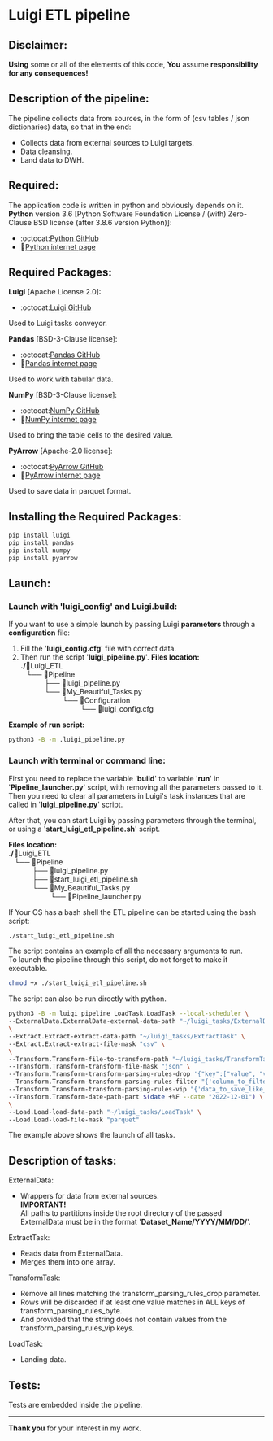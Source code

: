 # Luigi ETL pipeline

## Disclaimer:
**Using** some or all of the elements of this code, **You** assume **responsibility for any consequences!**

## Description of the pipeline:
The pipeline collects data from sources, in the form of (csv tables / json dictionaries) data, so that in the end:
* Collects data from external sources to Luigi targets.
* Data cleansing.
* Land data to DWH.

## Required:
The application code is written in python and obviously depends on it.<br>
**Python** version 3.6 [Python Software Foundation License / (with) Zero-Clause BSD license (after 3.8.6 version Python)]:
* :octocat:[Python GitHub](https://github.com/python)
* :bookmark_tabs:[Python internet page](https://www.python.org/)

## Required Packages:
**Luigi** [Apache License 2.0]:
* :octocat:[Luigi GitHub](https://github.com/spotify/luigi)

Used to Luigi tasks conveyor.

**Pandas** [BSD-3-Clause license]:
* :octocat:[Pandas GitHub](https://github.com/pandas-dev/pandas/)
* :bookmark_tabs:[Pandas internet page](https://pandas.pydata.org/)

Used to work with tabular data.

**NumPy** [BSD-3-Clause license]:
* :octocat:[NumPy GitHub](https://github.com/numpy/numpy)
* :bookmark_tabs:[NumPy internet page](https://numpy.org/)

Used to bring the table cells to the desired value.

**PyArrow** [Apache-2.0 license]:
* :octocat:[PyArrow GitHub](https://github.com/apache/arrow)
* :bookmark_tabs:[PyArrow internet page](https://arrow.apache.org/)

Used to save data in parquet format.

## Installing the Required Packages:
```bash
pip install luigi
pip install pandas
pip install numpy
pip install pyarrow
```
## Launch:
### Launch with 'luigi_config' and Luigi.build:
If you want to use a simple launch by passing Luigi **parameters** through a **configuration** file: 
1) Fill the '**luigi_config.cfg**' file with correct data.
2) Then run the script '**luigi_pipeline.py**'.
**Files location:**<br>
**./**:open_file_folder:Luigi_ETL<br>
   └── :file_folder:Pipeline<br>
            ├── :page_facing_up:luigi_pipeline.py<br>
            └── :file_folder:My_Beautiful_Tasks.py<br>
                     └── :file_folder:Configuration<br>
                              └── :page_facing_up:luigi_config.cfg<br>

**Example of run script:**
```bash
python3 -B -m .luigi_pipeline.py
```
### Launch with terminal or command line:
First you need to replace the variable '**build**' to variable '**run**' in '**Pipeline_launcher.py**' script, 
with removing all the parameters passed to it.<br>
Then you need to clear all parameters in Luigi's task instances that are called in '**luigi_pipeline.py**' script.<br>

After that, you can start Luigi by passing parameters through the terminal, or using a '**start_luigi_etl_pipeline.sh**' script.

**Files location:**<br>
**./**:open_file_folder:Luigi_ETL<br>
   └── :file_folder:Pipeline<br>
            ├── :page_facing_up:luigi_pipeline.py<br>
            ├── :page_facing_up:start_luigi_etl_pipeline.sh<br>
            └── :file_folder:My_Beautiful_Tasks.py<br>
                     └── :file_folder:Pipeline_launcher.py<br>

If Your OS has a bash shell the ETL pipeline can be started using the bash script:
```bash
./start_luigi_etl_pipeline.sh
```
The script contains an example of all the necessary arguments to run.<br/>
To launch the pipeline through this script, do not forget to make it executable.
```bash
chmod +x ./start_luigi_etl_pipeline.sh
```
The script can also be run directly with python.
```bash
python3 -B -m luigi_pipeline LoadTask.LoadTask --local-scheduler \
--ExternalData.ExternalData-external-data-path "~/luigi_tasks/ExternalData" \
\
--Extract.Extract-extract-data-path "~/luigi_tasks/ExtractTask" \
--Extract.Extract-extract-file-mask "csv" \
\
--Transform.Transform-file-to-transform-path "~/luigi_tasks/TransformTask" \
--Transform.Transform-transform-file-mask "json" \
--Transform.Transform-transform-parsing-rules-drop '{"key":["value", "value"]}' \
--Transform.Transform-transform-parsing-rules-filter "{'column_to_filter': ['drop_if_not_in_vip', 'drop_too'], 'filter_too': ['0']}" \
--Transform.Transform-transform-parsing-rules-vip "{'data_to_save_like_vip': ['vip_value_1, vip_value_2'], 'save_too': ['vip_value_3']}" \
--Transform.Transform-date-path-part $(date +%F --date "2022-12-01") \
\
--Load.Load-load-data-path "~/luigi_tasks/LoadTask" \
--Load.Load-load-file-mask "parquet"
```
The example above shows the launch of all tasks.
## Description of tasks:
ExternalData:
* Wrappers for data from external sources.<br/>
**IMPORTANT!**<br/>
All paths to partitions inside the root directory of the passed ExternalData must be in the format '**Dataset_Name/YYYY/MM/DD/**'.<br/>

ExtractTask:
* Reads data from ExternalData.
* Merges them into one array.

TransformTask:
* Remove all lines matching the transform_parsing_rules_drop parameter.
* Rows will be discarded if at least one value matches in ALL keys of transform_parsing_rules_byte.
* And provided that the string does not contain values from the transform_parsing_rules_vip keys.

LoadTask:
* Landing data.

## Tests:
Tests are embedded inside the pipeline.

***

**Thank you** for your interest in my work.<br><br>
